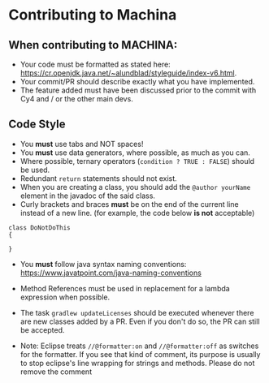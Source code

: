 # Contributing to Machina

## When contributing to MACHINA:
- Your code must be formatted as stated here: https://cr.openjdk.java.net/~alundblad/styleguide/index-v6.html.
- Your commit/PR should describe exactly what you have implemented.
- The feature added must have been discussed prior to the commit with Cy4 and / or the other main devs.

## Code Style
- You **must** use tabs and NOT spaces!
- You **must** use data generators, where possible, as much as you can.
- Where possible, ternary operators (`condition ? TRUE : FALSE`) should be used.
- Redundant `return` statements should not exist.
- When you are creating a class, you should add the `@author yourName` element in the javadoc of the said class.
- Curly brackets and braces **must** be on the end of the current line instead of a new line. (for example, the code below **is not** acceptable)
```
class DoNotDoThis
{

}
```
- You **must** follow java syntax naming conventions: https://www.javatpoint.com/java-naming-conventions
- Method References must be used in replacement for a lambda expression when possible.
- The task `gradlew updateLicenses` should be executed whenever there are new classes added by a PR. Even if you don't do so, the PR can still be accepted.

- Note: Eclipse treats `//@formatter:on` and `//@formatter:off` as switches for the formatter. If you see that kind of comment, its purpose is usually to stop eclipse's line wrapping for strings and methods. Please do not remove the comment
